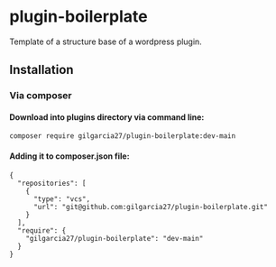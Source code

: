 # plugin-boilerplate
Template of a structure base of a wordpress plugin.


## Installation

### Via composer

#### Download into plugins directory via command line:

```
composer require gilgarcia27/plugin-boilerplate:dev-main
```

#### Adding it to composer.json file:

```
{
  "repositories": [
    {
      "type": "vcs",
      "url": "git@github.com:gilgarcia27/plugin-boilerplate.git"
    }
  ],
  "require": {
    "gilgarcia27/plugin-boilerplate": "dev-main"
  }
}
```
